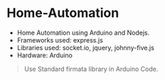 # Home-Automation
- Home Automation using Arduino and Nodejs. 
- Frameworks used: express.js
- Libraries used: socket.io, jquery, johnny-five.js
- Hardware: Arduino

> Use Standard firmata library in Arduino Code.
